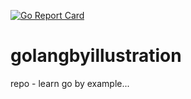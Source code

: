 [![Go Report Card](https://goreportcard.com/badge/github.com/byteshiva/golangbyillustration)](https://goreportcard.com/report/github.com/byteshiva/golangbyillustration)

# golangbyillustration
repo - learn go by example...

